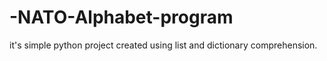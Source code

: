 # -NATO-Alphabet-program
it's simple python project created using list and dictionary comprehension.
